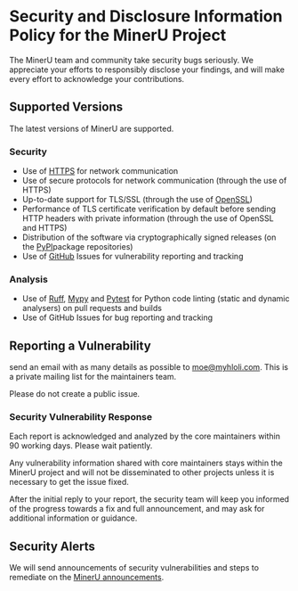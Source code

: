 # Security and Disclosure Information Policy for the MinerU Project

The MinerU team and community take security bugs seriously. We appreciate your efforts to responsibly disclose your findings, and will make every effort to acknowledge your contributions.

## Supported Versions

The latest versions of MinerU are supported.

### Security

- Use of [HTTPS](https://en.wikipedia.org/wiki/HTTPS) for network communication
- Use of secure protocols for network communication (through the use of HTTPS)
- Up-to-date support for TLS/SSL (through the use of [OpenSSL](https://www.openssl.org/))
- Performance of TLS certificate verification by default before sending HTTP headers with private information (through the use of OpenSSL and HTTPS)
- Distribution of the software via cryptographically signed releases (on the [PyPI](https://pypi.org/)package repositories)
- Use of [GitHub](https://github.com/) Issues for vulnerability reporting and tracking

### Analysis

- Use of [Ruff](https://docs.astral.sh/ruff/), [Mypy](https://mypy.readthedocs.io/) and [Pytest](https://docs.pytest.org/en/7.2.x/) for Python code linting (static and dynamic analysers) on pull requests and builds
- Use of GitHub Issues for bug reporting and tracking

## Reporting a Vulnerability

send an email with as many details as possible to [moe@myhloli.com](mailto:deepsearch-core@zurich.ibm.com). This is a private mailing list for the maintainers team.

Please do not create a public issue.

### Security Vulnerability Response

Each report is acknowledged and analyzed by the core maintainers within 90 working days.
Please wait patiently.

Any vulnerability information shared with core maintainers stays within the MinerU project and will not be disseminated to other projects unless it is necessary to get the issue fixed.

After the initial reply to your report, the security team will keep you informed of the progress towards a fix and full announcement, and may ask for additional information or guidance.

## Security Alerts

We will send announcements of security vulnerabilities and steps to remediate on the [MinerU announcements](https://github.com/opendatalab/MinerU/discussions/categories/announcements).
